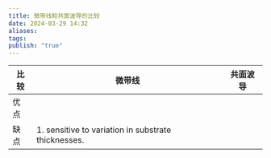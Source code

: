 ```yaml
---
title: 微带线和共面波导的比较
date: 2024-03-29 14:32
aliases: 
tags: 
publish: "true"
---
```


| 比较  | 微带线                                                 | 共面波导 |
| --- | --------------------------------------------------- | ---- |
| 优点  | <br>                                                |      |
| 缺点  | 1. sensitive to variation in substrate thicknesses. |      |

